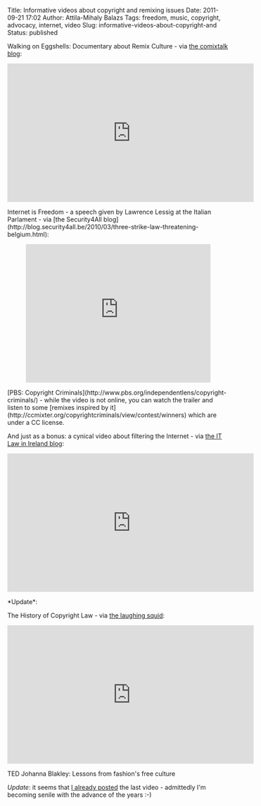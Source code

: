 Title: Informative videos about copyright and remixing issues
Date: 2011-09-21 17:02
Author: Attila-Mihaly Balazs
Tags: freedom, music, copyright, advocacy, internet, video
Slug: informative-videos-about-copyright-and
Status: published

Walking on Eggshells: Documentary about Remix Culture - via [the
comixtalk
blog](http://comixtalk.com/walking_eggshells_documentary_about_remix_culture):

<p>
<center>
<iframe width="560" height="315" src="http://www.youtube-nocookie.com/embed/videoseries?list=PL38992BF4D81A62FA&amp;hl=en_US" frameborder="0" allowfullscreen="allowfullscreen">
</iframe>
</center>
</p>
Internet is Freedom - a speech given by Lawrence Lessig at the Italian
Parlament - via [the Security4All
blog](http://blog.security4all.be/2010/03/three-strike-law-threatening-belgium.html):

<p>
<center>
<iframe width="420" height="315" src="http://www.youtube-nocookie.com/embed/fe2UsBXr-ls?rel=0" frameborder="0" allowfullscreen="allowfullscreen">
</iframe>
</center>
</p>
[PBS: Copyright
Criminals](http://www.pbs.org/independentlens/copyright-criminals/) -
while the video is not online, you can watch the trailer and listen to
some [remixes inspired by
it](http://ccmixter.org/copyrightcriminals/view/contest/winners) which
are under a CC license.

And just as a bonus: a cynical video about filtering the Internet - via
[the IT Law in Ireland
blog](http://www.tjmcintyre.com/2010/05/for-safer-and-cleaner-internet.html):

<p>
<center>
<iframe width="560" height="315" src="http://www.youtube-nocookie.com/embed/RkmcupFx3FQ?rel=0" frameborder="0" allowfullscreen="allowfullscreen">
</iframe>
</center>
</p>
*Update*:

The History of Copyright Law - via [the laughing
squid](http://laughingsquid.com/the-history-of-copyright-law/):

<p>
<center>
<iframe width="560" height="315" src="http://www.youtube-nocookie.com/embed/tk862BbjWx4?rel=0" frameborder="0" allowfullscreen="allowfullscreen">
</iframe>
</center>
</p>
TED Johanna Blakley: Lessons from fashion's free culture

*Update*: it seems that [I already
posted](http://hype-free.blogspot.com/2010/06/copyright-is-not-theft.html)
the last video - admittedly I'm becoming senile with the advance of the
years :-)
